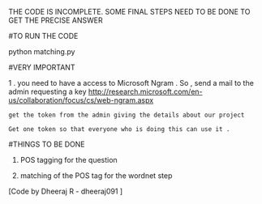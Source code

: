 
THE CODE IS INCOMPLETE. SOME FINAL STEPS NEED TO BE DONE TO GET THE PRECISE ANSWER

#TO RUN THE CODE

python matching.py 





#VERY IMPORTANT 

1 . you need to have a access to Microsoft Ngram . So , send a mail to the admin requesting a key 
    http://research.microsoft.com/en-us/collaboration/focus/cs/web-ngram.aspx

    get the token from the admin giving the details about our project

    Get one token so that everyone who is doing this can use it .


#THINGS TO BE DONE 

1. POS tagging for the question 

2. matching of the POS tag for the wordnet step 

[Code by Dheeraj R - dheeraj091 ]

